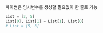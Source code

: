 파이썬은 임시변수를 생성할 필요없이 한 줄로 가능
```python
List = [3, 5]
List[0], List[1] = List[1], List[0]
# List = [5, 3]
```